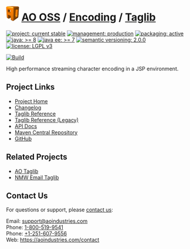 # [<img src="ao-logo.png" alt="AO Logo" width="35" height="40">](https://github.com/aoindustries) [AO OSS](https://github.com/aoindustries/ao-oss) / [Encoding](https://github.com/aoindustries/ao-encoding) / [Taglib](https://github.com/aoindustries/ao-encoding-taglib)

[![project: current stable](https://oss.aoapps.com/ao-badges/project-current-stable.svg)](https://aoindustries.com/life-cycle#project-current-stable)
[![management: production](https://oss.aoapps.com/ao-badges/management-production.svg)](https://aoindustries.com/life-cycle#management-production)
[![packaging: active](https://oss.aoapps.com/ao-badges/packaging-active.svg)](https://aoindustries.com/life-cycle#packaging-active)  
[![java: &gt;= 8](https://oss.aoapps.com/ao-badges/java-8.svg)](https://docs.oracle.com/javase/8/docs/api/)
[![java ee: &gt;= 7](https://oss.aoapps.com/ao-badges/javaee-7.svg)](https://docs.oracle.com/javaee/7/api/)
[![semantic versioning: 2.0.0](https://oss.aoapps.com/ao-badges/semver-2.0.0.svg)](http://semver.org/spec/v2.0.0.html)
[![license: LGPL v3](https://oss.aoapps.com/ao-badges/license-lgpl-3.0.svg)](https://www.gnu.org/licenses/lgpl-3.0)

[![Build](https://github.com/aoindustries/ao-encoding-taglib/workflows/Build/badge.svg?branch=master)](https://github.com/aoindustries/ao-encoding-taglib/actions?query=workflow%3ABuild)

High performance streaming character encoding in a JSP environment.

## Project Links
* [Project Home](https://oss.aoapps.com/encoding/taglib/)
* [Changelog](https://oss.aoapps.com/encoding/taglib/changelog)
* [Taglib Reference](https://oss.aoapps.com/encoding/taglib/ao-encoding.tld/)
* [Taglib Reference (Legacy)](https://oss.aoapps.com/encoding/taglib/ao-encoding-legacy.tld/)
* [API Docs](https://oss.aoapps.com/encoding/taglib/apidocs/)
* [Maven Central Repository](https://search.maven.org/artifact/com.aoapps/ao-encoding-taglib)
* [GitHub](https://github.com/aoindustries/ao-encoding-taglib)

## Related Projects
* [AO Taglib](https://github.com/aoindustries/ao-taglib)
* [NMW Email Taglib](https://github.com/newmediaworks/nmw-email-taglib)

## Contact Us
For questions or support, please [contact us](https://aoindustries.com/contact):

Email: [support@aoindustries.com](mailto:support@aoindustries.com)  
Phone: [1-800-519-9541](tel:1-800-519-9541)  
Phone: [+1-251-607-9556](tel:+1-251-607-9556)  
Web: https://aoindustries.com/contact
